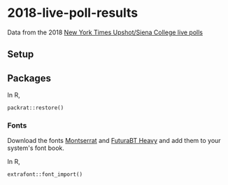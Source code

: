 # 2018-live-poll-results

Data from the 2018 [New York Times Upshot/Siena College live polls](https://www.nytimes.com/interactive/2018/upshot/elections-polls.html)


## Setup

## Packages

In R,

```
packrat::restore()
```

### Fonts

Download the fonts [Montserrat](https://github.com/JulietaUla/Montserrat/releases) and
[FuturaBT Heavy](https://ufonts.com/download/futurabt-heavy-opentype.html) and add them
to your system's font book.

In R,

```
extrafont::font_import()
```